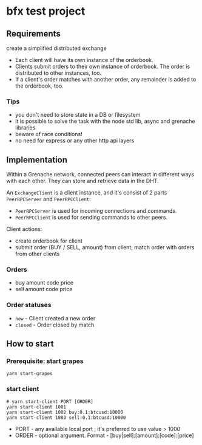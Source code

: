 # bfx test project



## Requirements
create a simplified distributed exchange
* Each client will have its own instance of the orderbook.
* Clients submit orders to their own instance of orderbook. The order is distributed to other instances, too.
* If a client's order matches with another order, any remainder is added to the orderbook, too.

### Tips

- you don't need to store state in a DB or filesystem
- it is possible to solve the task with the node std lib, async and grenache libraries
- beware of race conditions!
- no need for express or any other http api layers

## Implementation


Within a Grenache network, connected peers can interact in different ways with each other.
They can store and retrieve data in the DHT. 

An `ExchangeClient` is a client instance, and it's consist of 2 parts `PeerRPCServer` and `PeerRPCClient`:  
-  `PeerRPCServer` is used for incoming connections and commands. 
- `PeerRPCClient` is used for sending commands to other peers.

Client actions:
- create orderbook for client
- submit order (BUY / SELL, amount) from client; match order with orders from other clients

### Orders 
- buy amount code price
- sell amount code price
 
### Order statuses
- `new` - Client created a new order
- `closed` - Order closed by match



## How to start

### Prerequisite: start grapes

```shell
yarn start-grapes
```

### start client

```shell
# yarn start-client PORT [ORDER]
yarn start-client 1001
yarn start-client 1002 buy:0.1:btcusd:10000
yarn start-client 1003 sell:0.1:btcusd:10000
```
- PORT - any available local port ; it's preferred to use value > 1000
- ORDER - optional argument. Format - [buy|sell]:[amount]:[code]:[price]
